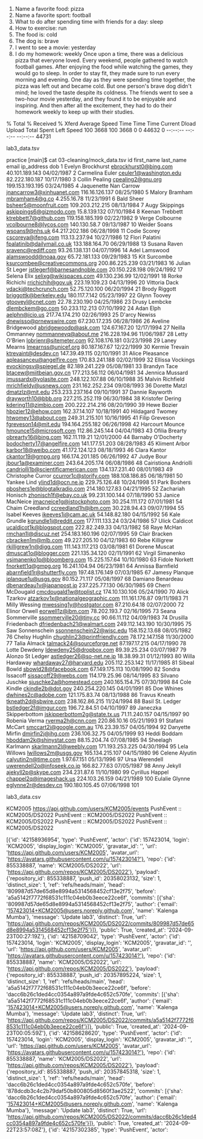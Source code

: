 1. Name a favorite food: pizza
2. Name a favorite sport: football
3. What to do after spending time with friends for a day: sleep
4. How to exercise: run
5. The food is: cold
6. The dog is: brave
7. I went to see a movie: yesterday
8. I do my homework: weekly
Once upon a time, there was a delicious pizza that everyone loved.
Every weekend, people gathered to watch football games.
After enjoying the food while watching the games, they would go to sleep.
In order to stay fit, they made sure to run every morning and evening.
One day as they were spending time together, the pizza was left out and became cold.
But one person's brave dog didn't mind; he loved the taste despite its coldness.
The friends went to see a two-hour movie yesterday, and they found it to be enjoyable and inspiring.
And then after all the excitement, they had to do their homework weekly to keep up with their studies.


% Total    % Received % Xferd  Average Speed   Time    Time     Time  Current
                                 Dload  Upload   Total   Spent    Left  Speed
100  3668  100  3668    0     0  44632      0 --:--:-- --:--:-- --:--:-- 44731

lab3_data.tsv

practice [main]$ cat 03-cleaning/mock_data.tsv
id      first_name      last_name       email   ip_address      dob
1       Evelyn  Brockhurst      ebrockhurst0@bing.com   40.101.189.143  04/02/1987
2       Carmelina       Euler   ceuler1@washington.edu  82.222.180.187  10/17/1980
3       Collin  Pealing cpealing2@gnu.org       199.153.193.195 03/24/1985
4       Jaquenette      Nan Carrow      jnancarrow3@xinhuanet.com       116.16.126.137  08/25/1980
5       Malory  Bramham mbramham4@g.co  4.255.16.78     11/23/1991
6       Bald    Sheer   bsheer5@moonfruit.com   109.203.212.215 08/13/1984
7       Augy    Skippings       askippings6@gizmodo.com 15.8.139.132    07/10/1984
8       Keenan  Trebbett        ktrebbett7@github.com   119.158.185.199 02/22/1982
9       Verge   Colbourne       vcolbourne8@lycos.com   140.130.58.7    09/13/1987
10      Weider  Soans   wsoans9@nhs.uk  64.217.202.186  06/28/1998
11      Codie   Scorey  cscoreya@ifeng.com      113.13.237.94   10/27/1986
12      Flori   Palatini        fpalatinib@dailymail.co.uk      133.188.164.70  06/29/1988
13      Susana  Raven   sravenc@rediff.com      93.26.138.131   04/07/1996
14      Adel    Lamswood        alamswoodd@noaa.gov     65.72.181.133   09/29/1983
15      Kit     Surcombe        ksurcombee@creativecommons.org  200.86.225.239  03/21/1983
16      Julian  St Leger        jstlegerf@barnesandnoble.com    20.150.228.198  09/24/1992
17      Selena  Elix    selixg@wikispaces.com   49.130.236.99   12/02/1991
18      Rorke   Richichi        rrichichih@gov.uk       223.19.109.23   04/13/1996
20      Vittoria        Dack    vdackj@techcrunch.com   52.75.120.100   06/20/1994
21      Brody   Riggott briggottk@berkeley.edu  180.117.7.142   05/23/1997
22      Glynn   Toovey  gtooveyl@cnet.com       22.78.230.190   04/25/1986
23      Drusy   Lembcke dlembckem@go.com        50.233.112.213  07/10/1992
24      Adan    Elph    aelphn@icio.us  217.74.174.210  02/26/1993
25      D'arcy  Newiss  dnewisso@prnewswire.com 67.230.17.235   06/28/1986
26      Aveline Bridgewood      abridgewoodp@ask.com    124.67.167.20   12/17/1994
27      Neilla  Ommanney        nommanneyq@about.me     216.228.194.96  11/06/1987
28      Letty   O'Brien lobrienr@sitemeter.com  92.108.176.181  03/23/1998
29      Laney   Mearns  lmearnss@unicef.org     80.187.167.67   12/22/1999
30      Kermie  Trevain ktrevaint@desdev.cn     147.39.49.115   02/10/1991
31      Alice   Pleasance       apleasanceu@angelfire.com       170.83.241.188  02/02/1999
32      Ellissa Vockings        evockingsv@spiegel.de   82.189.241.229  05/08/1981
33      Brandyn Tace    btacew@miitbeian.gov.cn 177.213.56.112  06/04/1981
34      Jennica Mussard jmussardx@yolasite.com  248.122.107.88  06/10/1988
35      Malvin  Richfield       mrichfieldy@usnews.com  231.162.252.234 09/08/1993
36      Dorette Matzl   dmatzlz@mit.edu 253.233.237.164 09/10/1991
37      Dannie  Rayworth        drayworth10@bbb.org     227.215.252.119 06/30/1984
38      Kristofer       Dering  kdering11@zimbio.com    200.222.214.216 08/20/1990
39      Hewe    Bozier  hbozier12@ehow.com      162.37.14.107   10/18/1991
40      Hildagard       Twomey  htwomey13@about.com     249.31.215.101  10/16/1995
41      Filip   Greveson        fgreveson14@mit.edu     194.164.255.182 06/26/1998
42      Harcourt        Mounce  hmounce15@microsoft.com 112.86.245.144  04/04/1983
43      Ofilia  Brearty obrearty16@bing.com     162.11.119.21   12/01/2000
44      Barnaby O'Docherty      bodocherty17@angelfire.com      141.177.51.203  08/28/1983
45      Kliment Arbor   karbor18@weibo.com      41.172.124.123  08/18/1993
46      Clara   Kantor  ckantor19@gmpg.org      166.174.201.185 06/26/1992
47      Judye   Bour    jbour1a@examiner.com    243.64.205.174  06/08/1986
48      Cairistiona     Andriolli       candriolli1b@scientificamerican.com     134.137.231.40  08/01/1983
49      Christophe      Curror  ccurror1c@storify.com   188.108.186.85  06/18/1981
50      Yankee  Lind    ylind1d@ocn.ne.jp       229.75.126.48   10/24/1998
51      Park    Boshers pboshers1e@blogtalkradio.com    214.180.127.83  04/21/1995
52      Zachariah       Honisch zhonisch1f@ebay.co.uk   99.231.100.144  07/18/1990
53      Janice  MacNeice        jmacneice1g@istockphoto.com     30.254.111.172  07/01/1981
54      Chaim   Creedland       ccreedland1h@ibm.com    30.228.94.43    09/07/1994
55      Isabel  Keeves  ikeeves1i@cam.ac.uk     54.148.82.180   04/15/1992
56      Kale    Grundle kgrundle1j@reddit.com   177.111.133.24  03/24/1986
57      Ulick   Caldicot        ucaldicot1k@blogspot.com        222.82.249.33   04/13/1982
58      Raye    McHan   rmchan1l@discuz.net     254.183.160.196 02/07/1995
59      Clair   Bracken cbracken1m@mlb.com      49.227.205.10   04/12/1983
60      Rebe    Killigrew       rkilligrew1n@digg.com   111.143.117.213 03/08/1981
61      Dorene  Muscat  dmuscat1o@blogger.com   221.135.34.120  02/11/1991
62      Virgil  Simanenko       vsimanenko1p@bloomberg.com      15.225.157.64   10/10/1980
63      Fidole  Norkett fnorkett1q@gmpg.org     16.241.104.94   06/23/1981
64      Annissa Barnfield       abarnfield1r@shutterfly.com     197.48.176.149  07/03/1985
67      Jamesy  Planque jplanque1u@usgs.gov     80.152.71.117   05/08/1997
68      Damiano Benardeau       dbenardeau1v@japanpost.jp       237.225.77.130  06/30/1985
69      Cherri  McDougald       cmcdougald1w@toplist.cz 174.10.130.106  05/24/1990
70      Alick   Tzarkov atzarkov1x@nationalgeographic.com       111.161.176.87  09/11/1983
71      Milly   Wessing mwessing1y@hostgator.com        87.210.64.18    02/07/2000
72      Elinor  Orwell  eorwell1z@ibm.com       78.202.193.7    02/16/1995
73      Seana   Sommerville     ssommerville20@tiny.cc  90.66.11.112    04/09/1983
74      Drusilla        Friedenbach     dfriedenbach21@walmart.com      249.112.143.190 10/30/1995
75      Saw     Sonnenschein    ssonnenschein22@wisc.edu        158.152.13.68   08/05/1982
76      Chelsy  Hughlin chughlin23@printfriendly.com    78.172.147.158  11/30/2000
77      Talia   Almack  talmack24@sourceforge.net       87.197.17.215   04/17/1990
78      Lotte   Dewdeny ldewdeny25@dropbox.com  89.39.25.234    03/07/1987
79      Alonzo  St Ledger       astledger26@so-net.ne.jp        18.38.99.31     01/12/1993
80      Willa   Hardaway        whardaway27@harvard.edu 205.112.253.142 11/17/1985
81      Sibeal  Bowld   sbowld28@facebook.com   67.149.175.113  10/08/1990
82      Sondra  Issacoff        sissacoff29@webs.com    114.179.25.96   08/14/1995
83      Silvano Juschke sjuschke2a@homestead.com        240.165.154.75  07/30/1998
84      Cole    Kindle  ckindle2b@dot.gov       240.254.220.145 04/01/1991
85      Doe     Whines  dwhines2c@adobe.com     121.175.83.74   08/13/1988
86      Travus  Kneath  tkneath2d@sbwire.com    238.162.86.215  11/24/1994
88      Basil   St. Ledger      bstledger2f@imgur.com   196.72.84.51    04/10/1997
89      Janeczka        Skipperbottom   jskipperbottom2g@state.tx.us    71.11.240.157   04/15/1997
90      Robenia Verma   rverma2h@cnn.com        220.86.10.16    05/21/1993
91      Stafani McCart  smccart2i@google.com.au 176.23.39.157   04/05/1994
92      Danyette        Mirfin  dmirfin2j@ihg.com       236.106.32.75   04/05/1999
93      Heddi   Boddam  hboddam2k@shinystat.com 88.15.204.74    07/08/1985
94      Sheelagh        Karlmann        skarlmann2l@weebly.com  171.193.253.225 04/30/1994
95      Lela    Willows lwillows2m@usgs.gov     165.134.215.107 04/15/1980
96      Celene  Alyutin calyutin2n@time.com     1.97.67.151     05/13/1996
97      Ursa    Werendell       uwerendell2o@infoseek.co.jp     166.82.77.63    07/05/1987
98      Anny    Jekyll  ajekyll2p@skype.com     234.231.87.6    11/10/1980
99      Cyrillus        Happel  chappel2q@imageshack.us 224.103.26.159  04/21/1989
100     Eulalie Glynne  eglynne2r@desdev.cn     190.180.105.45  07/06/1998
101

lab3_data.csv


KCM2005
https://api.github.com/users/KCM2005/events
PushEvent :: KCM2005/DS2022
PushEvent :: KCM2005/DS2022
PushEvent :: KCM2005/DS2022
PushEvent :: KCM2005/DS2022
PushEvent :: KCM2005/DS2022

[{'id': '42158936954', 'type': 'PushEvent', 'actor': {'id': 157423014, 'login': 'KCM2005', 'display_login': 'KCM2005', 'gravatar_id': '', 'url': 'https://api.github.com/users/KCM2005', 'avatar_url': 'https://avatars.githubusercontent.com/u/157423014?'}, 'repo': {'id': 855338887, 'name': 'KCM2005/DS2022', 'url': 'https://api.github.com/repos/KCM2005/DS2022'}, 'payload': {'repository_id': 855338887, 'push_id': 20358023132, 'size': 1, 'distinct_size': 1, 'ref': 'refs/heads/main', 'head': '809987d57de65d8e8994a5314568452cf13e2f75', 'before': 'a5a5142f7772f68531c111c04eb0b3eece22ce6f', 'commits': [{'sha': '809987d57de65d8e8994a5314568452cf13e2f75', 'author': {'email': '157423014+KCM2005@users.noreply.github.com', 'name': 'Kalenga Mumba'}, 'message': 'Update lab3', 'distinct': True, 'url': 'https://api.github.com/repos/KCM2005/DS2022/commits/809987d57de65d8e8994a5314568452cf13e2f75'}]}, 'public': True, 'created_at': '2024-09-23T00:27:19Z'}, {'id': '42158709042', 'type': 'PushEvent', 'actor': {'id': 157423014, 'login': 'KCM2005', 'display_login': 'KCM2005', 'gravatar_id': '', 'url': 'https://api.github.com/users/KCM2005', 'avatar_url': 'https://avatars.githubusercontent.com/u/157423014?'}, 'repo': {'id': 855338887, 'name': 'KCM2005/DS2022', 'url': 'https://api.github.com/repos/KCM2005/DS2022'}, 'payload': {'repository_id': 855338887, 'push_id': 20357895224, 'size': 1, 'distinct_size': 1, 'ref': 'refs/heads/main', 'head': 'a5a5142f7772f68531c111c04eb0b3eece22ce6f', 'before': 'dacc6b26c1ded4cc0354a897a9fde4c652c570fe', 'commits': [{'sha': 'a5a5142f7772f68531c111c04eb0b3eece22ce6f', 'author': {'email': '157423014+KCM2005@users.noreply.github.com', 'name': 'Kalenga Mumba'}, 'message': 'Update lab3', 'distinct': True, 'url': 'https://api.github.com/repos/KCM2005/DS2022/commits/a5a5142f7772f68531c111c04eb0b3eece22ce6f'}]}, 'public': True, 'created_at': '2024-09-23T00:05:59Z'}, {'id': '42158628620', 'type': 'PushEvent', 'actor': {'id': 157423014, 'login': 'KCM2005', 'display_login': 'KCM2005', 'gravatar_id': '', 'url': 'https://api.github.com/users/KCM2005', 'avatar_url': 'https://avatars.githubusercontent.com/u/157423014?'}, 'repo': {'id': 855338887, 'name': 'KCM2005/DS2022', 'url': 'https://api.github.com/repos/KCM2005/DS2022'}, 'payload': {'repository_id': 855338887, 'push_id': 20357845318, 'size': 1, 'distinct_size': 1, 'ref': 'refs/heads/main', 'head': 'dacc6b26c1ded4cc0354a897a9fde4c652c570fe', 'before': '878dcdb3c4c2b79daf50b800805d8560f3ae2522', 'commits': [{'sha': 'dacc6b26c1ded4cc0354a897a9fde4c652c570fe', 'author': {'email': '157423014+KCM2005@users.noreply.github.com', 'name': 'Kalenga Mumba'}, 'message': 'Update lab3', 'distinct': True, 'url': 'https://api.github.com/repos/KCM2005/DS2022/commits/dacc6b26c1ded4cc0354a897a9fde4c652c570fe'}]}, 'public': True, 'created_at': '2024-09-22T23:57:08Z'}, {'id': '42157302385', 'type': 'PushEvent', 'actor':
